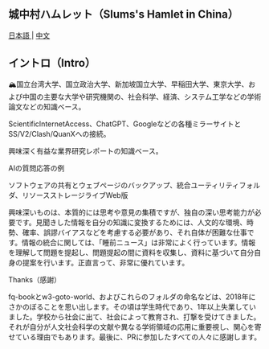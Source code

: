 ## 城中村ハムレット（Slums's Hamlet in China）

<a href="./README_JP.md"> 日本語 </a> | <a href="./README.md"> 中文 </a> 

<!--**免责声明（Disclaimer)**

**このリポジトリは、情報提供を行っていません。すべてのコンテンツは転載です。海外の華人や社会科学の研究者向けのものであり、他の目的での使用は厳禁です。中国本土の方は、自己責任で24時間以内に関連するすべての内容を削除してください。それ以外の場合、問題が発生した場合でも、プロジェクトの作者は一切の責任を負いません。**-->

## イントロ（Intro）

🏔️国立台湾大学、国立政治大学、新加坡国立大学、早稲田大学、東京大学、および中国の主要な大学や研究機関の、社会科学、経済、システム工学などの学術論文などの知識ベース。

ScientificInternetAccess、ChatGPT、Googleなどの各種ミラーサイトとSS/V2/Clash/QuanXへの接続。

興味深く有益な業界研究レポートの知識ベース。

AIの質問応答の例

ソフトウェアの共有とウェブページのバックアップ、統合ユーティリティフォルダ、リソースストレージライブWeb版

興味深いものは、本質的には思考や意見の集積ですが、独自の深い思考能力が必要です。見聞きした情報を自分の知識に変換するためには、人文的な環境、時勢、確率、誤謬バイアスなどを考慮する必要があり、それ自体が困難な仕事です。情報の統合に関しては、「睡前ニュース」は非常によく行っています。情報を理解して問題を提起し、問題提起の間に資料を収集し、資料に基づいて自分自身の提案を行います。正直言って、非常に優れています。

Thanks（感謝）

fq-bookとw3-goto-world、およびこれらのフォルダの命名などは、2018年にさかのぼることを思い出します。その頃は学生時代であり、1年以上失業していました。学校から社会に出て、社会によって教育され、打撃を受けてきました。それが自分が人文社会科学の文献や異なる学術領域の応用に重要視し、関心を寄せている理由でもあります。最後に、PRに参加したすべての人々に感謝します。


